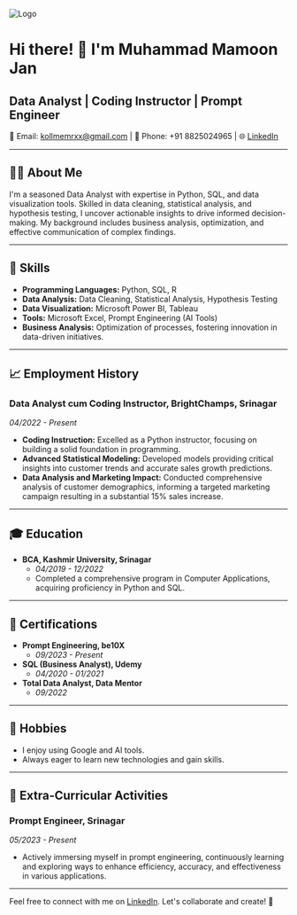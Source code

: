 ![Logo](https://github-readme-stats.vercel.app/api?username=mamoonjan7&&show_icons=true&title_color=ffffff&icon_color=bb2acf&text_color=daf7dc&bg_color=151515)
# Hi there! 👋 I'm Muhammad Mamoon Jan

## Data Analyst | Coding Instructor | Prompt Engineer

📧 Email: kollmemrxx@gmail.com | 📱 Phone: +91 8825024965 | 🌐 [LinkedIn](https://www.linkedin.com/in/mamoonjan7/)

---

## 👨‍💻 About Me

I'm a seasoned Data Analyst with expertise in Python, SQL, and data visualization tools. Skilled in data cleaning, statistical analysis, and hypothesis testing, I uncover actionable insights to drive informed decision-making. My background includes business analysis, optimization, and effective communication of complex findings.

---

## 🚀 Skills

- **Programming Languages:** Python, SQL, R
- **Data Analysis:** Data Cleaning, Statistical Analysis, Hypothesis Testing
- **Data Visualization:** Microsoft Power BI, Tableau
- **Tools:** Microsoft Excel, Prompt Engineering (AI Tools)
- **Business Analysis:** Optimization of processes, fostering innovation in data-driven initiatives.

---

## 📈 Employment History

### Data Analyst cum Coding Instructor, BrightChamps, Srinagar
*04/2022 - Present*

- **Coding Instruction:** Excelled as a Python instructor, focusing on building a solid foundation in programming.
- **Advanced Statistical Modeling:** Developed models providing critical insights into customer trends and accurate sales growth predictions.
- **Data Analysis and Marketing Impact:** Conducted comprehensive analysis of customer demographics, informing a targeted marketing campaign resulting in a substantial 15% sales increase.

---

## 🎓 Education

- **BCA, Kashmir University, Srinagar**
  - *04/2019 - 12/2022*
  - Completed a comprehensive program in Computer Applications, acquiring proficiency in Python and SQL.

---

## 💼 Certifications

- **Prompt Engineering, be10X**
  - *09/2023 - Present*
- **SQL (Business Analyst), Udemy**
  - *04/2020 - 01/2021*
- **Total Data Analyst, Data Mentor**
  - *09/2022*

---

## 🌱 Hobbies

- I enjoy using Google and AI tools.
- Always eager to learn new technologies and gain skills.

---

## 🌟 Extra-Curricular Activities

### Prompt Engineer, Srinagar
*05/2023 - Present*

- Actively immersing myself in prompt engineering, continuously learning and exploring ways to enhance efficiency, accuracy, and effectiveness in various applications.

---

Feel free to connect with me on [LinkedIn](https://www.linkedin.com/in/mamoonjan7/). Let's collaborate and create! 🚀



